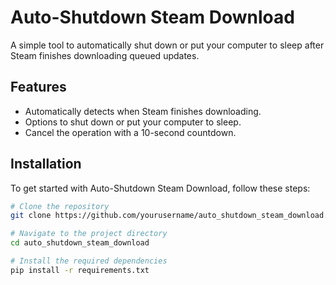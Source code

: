 # Auto-Shutdown Steam Download

A simple tool to automatically shut down or put your computer to sleep after Steam finishes downloading queued updates.

## Features

- Automatically detects when Steam finishes downloading.
- Options to shut down or put your computer to sleep.
- Cancel the operation with a 10-second countdown.

## Installation

To get started with Auto-Shutdown Steam Download, follow these steps:

```sh
# Clone the repository
git clone https://github.com/yourusername/auto_shutdown_steam_download.git

# Navigate to the project directory
cd auto_shutdown_steam_download

# Install the required dependencies
pip install -r requirements.txt

